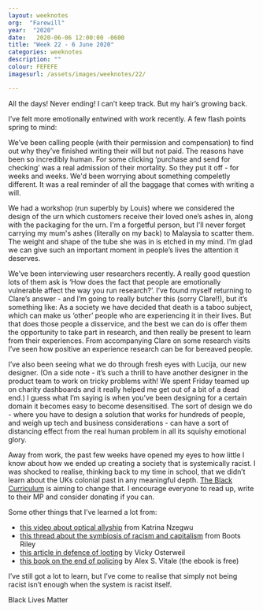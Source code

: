 ```yaml
---
layout: weeknotes
org:  "Farewill"
year:  "2020"
date:   2020-06-06 12:00:00 -0600
title: "Week 22 - 6 June 2020"
categories: weeknotes
description: ""
colour: FEFEFE
imagesurl: /assets/images/weeknotes/22/

---
```


All the days! Never ending! I can’t keep track. But my hair’s growing back.

I’ve felt more emotionally entwined with work recently. A few flash points spring to mind:

We’ve been calling people (with their permission and compensation) to find out why they’ve finished writing their will but not paid. The reasons have been so incredibly human. For some clicking ‘purchase and send for checking’ was a real admission of their mortality. So they put it off - for weeks and weeks. We'd been worrying about something compeletly different. It was a real reminder of all the baggage that comes with writing a will.

We had a workshop (run superbly by Louis) where we considered the design of the urn which customers receive their loved one’s ashes in, along with the packaging for the urn. I'm a forgetful person, but I'll never forget carrying my mum's ashes (literally on my back) to Malaysia to scatter them. The weight and shape of the tube she was in is etched in my mind. I’m glad we can give such an important moment in people’s lives the attention it deserves. 

We’ve been interviewing user researchers recently. A really good question lots of them ask is ‘How does the fact that people are emotionally vulnerable affect the way you run research?’. I’ve found myself returning to Clare’s answer - and I’m going to really butcher this (sorry Clare!!), but it’s something like: As a society we have decided that death is a taboo subject, which can make us ‘other’ people who are experiencing it in their lives. But that does those people a disservice, and the best we can do is offer them the opportunity to take part in research, and then really be present to learn from their experiences. From accompanying Clare on some research visits I’ve seen how positive an experience research can be for bereaved people. 

I’ve also been seeing what we do through fresh eyes with Lucija, our new designer. (On a side note - it’s such a thrill to have another designer in the product team to work on tricky problems with! We spent Friday teamed up on charity dashboards and it really helped me get out of a bit of a dead end.) I guess what I’m saying is when you’ve been designing for a certain domain it becomes easy to become desensitised.  The sort of design we do - where you have to design a solution that works for hundreds of people, and weigh up tech and business considerations - can have a sort of distancing effect from the real human problem in all its squishy emotional glory. 

Away from work, the past few weeks have opened my eyes to how little I know about how we ended up creating a society that is systemically racist. I was shocked to realise, thinking back to my time in school, that we didn’t learn about the UKs colonial past in any meaningful depth. [The Black Curriculum](https://www.theblackcurriculum.com/) is aiming to change that. I encourage everyone to read up, write to their MP and consider donating if you can. 

Some other things that I’ve learned a lot from: 


<ul class="list">
<li><a href="https://www.instagram.com/p/CBB3-DaJUyl/s">this video about optical allyship</a> from Katrina Nzegwu</li>
<li><a href="https://twitter.com/BootsRiley/status/1266851333438500865">this thread about the symbiosis of racism and capitalism</a> from Boots Riley</li>
<li><a href="https://thenewinquiry.com/in-defense-of-looting/">this article in defence of looting</a> by Vicky Osterweil</li>
<li><a href="https://www.versobooks.com/books/2426-the-end-of-policing">this book on the end of policing</a> by Alex S. Vitale (the ebook is free) </li>
</ul>

I’ve still got a lot to learn, but I’ve come to realise that simply not being racist isn’t enough when the system is racist itself. 

Black Lives Matter
